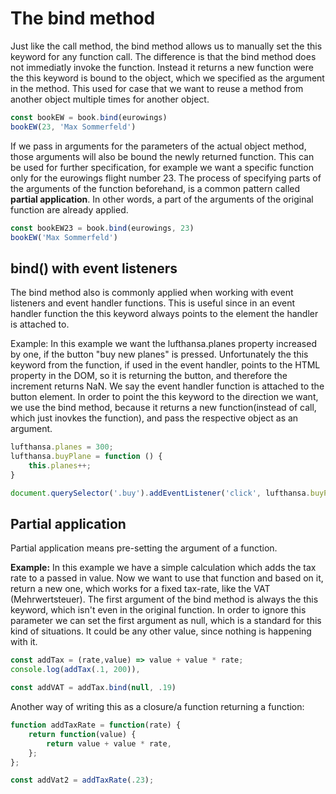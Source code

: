# The bind method

Just like the call method, the bind method allows us to manually set the this keyword for any function call. The difference is that the bind method does not immediatly invoke the function. Instead it returns a new function were the this keyword is bound to the object, which we specified as the argument in the method. This used for case that we want to reuse a method from another object multiple times for another object. 

```javascript
const bookEW = book.bind(eurowings)
bookEW(23, 'Max Sommerfeld')
```

If we pass in arguments for the parameters of the actual object method, those arguments will also be bound the newly returned function. This can be used for further specification, for example we want a specific function only for the eurowings flight number 23. The process of specifying parts of the arguments of the function beforehand, is a common pattern called **partial application**. In other words, a part of the arguments of the original function are already applied.

```javascript
const bookEW23 = book.bind(eurowings, 23)
bookEW('Max Sommerfeld')
```

## bind() with event listeners

The bind method also is commonly applied when working with event listeners and event handler functions. This is useful since in an event handler function the this keyword always points to the element the handler is attached to.

Example: In this example we want the lufthansa.planes property increased by one, if the button "buy new planes" is pressed. Unfortunately the this keyword from the function, if used in the event handler, points to the HTML property in the DOM, so it is returning the button, and therefore the increment returns NaN. We say the event handler function is attached to the button element.
In order to point the this keyword to the direction we want, we use the bind method, because it returns a new function(instead of call, which just inovkes the function), and pass the respective object as an argument.

```javascript
lufthansa.planes = 300;
lufthansa.buyPlane = function () {
    this.planes++;
}

document.querySelector('.buy').addEventListener('click', lufthansa.buyPlane.bind(lufthansa))
```

## Partial application

Partial application means pre-setting the argument of a function.

**Example:** In this example we have a simple calculation which adds the tax rate to a passed in value. Now we want to use that function and based on it, return a new one, which works for a fixed tax-rate, like the VAT (Mehrwertsteuer). The first argument of the bind method is always the this keyword, which isn't even in the original function. In order to ignore this parameter we can set the first argument as null, which is a standard for this kind of situations. It could be any other value, since nothing is happening with it.

```javascript
const addTax = (rate,value) => value + value * rate;
console.log(addTax(.1, 200)),

const addVAT = addTax.bind(null, .19)
```

Another way of writing this as a closure/a function returning a function:

```javascript
function addTaxRate = function(rate) {
    return function(value) {
        return value + value * rate,
    };
};

const addVat2 = addTaxRate(.23);
```